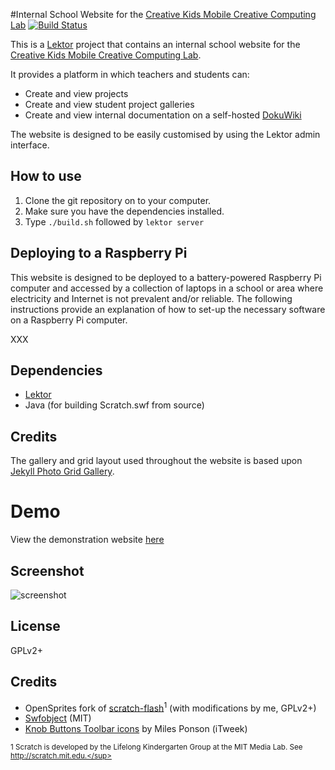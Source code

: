 #Internal School Website for the [Creative Kids Mobile Creative Computing Lab](http://www.creativekidssa.com.au/gh/mobilecclab.html)
[![Build Status](https://travis-ci.org/CreativeKids/school-website.svg?branch=master)](https://travis-ci.org/CreativeKids/school-website)

This is a [Lektor](https://www.getlektor.com/) project that contains an internal school website for the [Creative Kids Mobile Creative Computing Lab](http://www.creativekidssa.com.au/gh/mobilecclab.html).

It provides a platform in which teachers and students can:

* Create and view projects
* Create and view student project galleries
* Create and view internal documentation on a self-hosted [DokuWiki](https://www.dokuwiki.org)

The website is designed to be easily customised by using the Lektor admin interface.

## How to use
1. Clone the git repository on to your computer.
2. Make sure you have the dependencies installed.
3. Type `./build.sh` followed by `lektor server`

## Deploying to a Raspberry Pi

This website is designed to be deployed to a battery-powered Raspberry Pi computer and accessed by a collection of laptops in a school or area where electricity and Internet is not prevalent and/or reliable. The following instructions provide an explanation of how to set-up the necessary software on a Raspberry Pi computer.

XXX

## Dependencies

* [Lektor](https://www.getlektor.com/)
* Java (for building Scratch.swf from source)

## Credits

 The gallery and grid layout used throughout the website is based upon [Jekyll Photo Grid Gallery](https://github.com/iamnii/GridGallery).

# Demo

View the demonstration website [here](https://rhysmoyne.gitlab.io/project-gallery)


## Screenshot
![screenshot](https://gitlab.com/rhysmoyne/scratch-project-gallery/raw/master/screenshot.png)

## License

GPLv2+

## Credits

* OpenSprites fork of [scratch-flash](https://github.com/rhysmoyne/scratch-flash)<sup>1</sup> (with modifications by me, GPLv2+)
* [Swfobject](https://github.com/swfobject/swfobject) (MIT)
* [Knob Buttons Toolbar icons](http://itweek.deviantart.com/art/Knob-Buttons-Toolbar-icons-73463960) by Miles Ponson (iTweek)

<sup>1 Scratch is developed by the Lifelong Kindergarten Group at the MIT Media Lab. See http://scratch.mit.edu.</sup>
